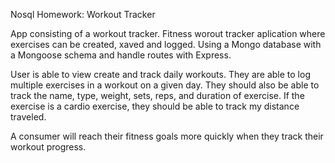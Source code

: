 Nosql Homework: Workout Tracker

App consisting of  a workout tracker. Fitness worout tracker aplication where exercises can be created, xaved and logged. Using a Mongo database with a Mongoose schema and handle routes with Express.

User is able to view create and track daily workouts. They are able to log multiple exercises in a workout on a given day. They should also be able to track the name, type, weight, sets, reps, and duration of exercise. If the exercise is a cardio exercise, they should be able to track my distance traveled.

A consumer will reach their fitness goals more quickly when they track their workout progress.

